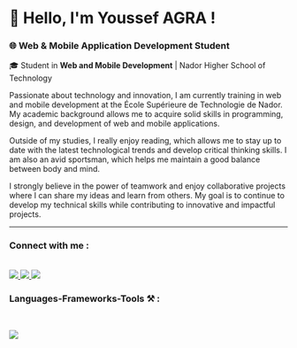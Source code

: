 # 👋 Hello, I'm Youssef AGRA !

### 🌐 Web & Mobile Application Development Student

  🎓 Student in **Web and Mobile Development** | Nador Higher School of Technology

Passionate about technology and innovation, I am currently training in web and mobile development at the École Supérieure de Technologie de Nador. My academic background allows me to acquire solid skills in programming, design, and development of web and mobile applications.

Outside of my studies, I really enjoy reading, which allows me to stay up to date with the latest technological trends and develop critical thinking skills. I am also an avid sportsman, which helps me maintain a good balance between body and mind.

I strongly believe in the power of teamwork and enjoy collaborative projects where I can share my ideas and learn from others. My goal is to continue to develop my technical skills while contributing to innovative and impactful projects.

---

<h3 align="left">Connect with me :</h3>
<br>

<a href="https://www.linkedin.com/in/youssef-a-65248b1b6/">
  <img src="https://skillicons.dev/icons?i=linkedin">
</a>
<a href="https://stackoverflow.com/users/29004267/youssef-agra">
  <img src="https://skillicons.dev/icons?i=stackoverflow">
</a>
<a href="mailto:youssefagra3@gmail.com">
  <img src="https://skillicons.dev/icons?i=gmail"/>
</a>


<h3 align="left">Languages-Frameworks-Tools ⚒️ : </h3>
<br>
<p align="left">
  <a href="https://skillicons.dev">
    <img src="https://skillicons.dev/icons?i=html,css,javascript,bootstrap,c,cpp,php,mysql,laravel,java,spring,vscode,git,github,dotnet,linux,androidstudio,firebase,eclipse,notion" />
  </a>
</p>
